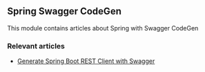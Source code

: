 ## Spring Swagger CodeGen

This module contains articles about Spring with Swagger CodeGen

### Relevant articles

- [Generate Spring Boot REST Client with Swagger](https://www.baeldung.com/spring-boot-rest-client-swagger-codegen)
